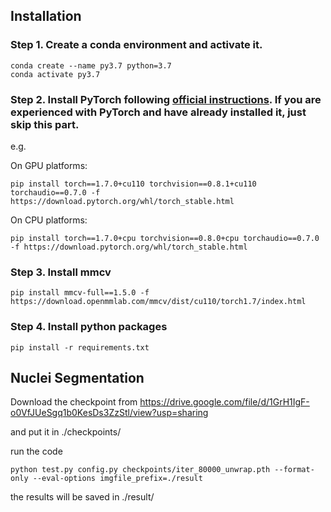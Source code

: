 ## Installation

### **Step 1.** Create a conda environment and activate it.

```
conda create --name py3.7 python=3.7
conda activate py3.7
```

### **Step 2.** Install PyTorch following [official instructions](https://pytorch.org/get-started/locally/).  If you are experienced with PyTorch and have already installed it, just skip this part.

e.g.

On GPU platforms:

```
pip install torch==1.7.0+cu110 torchvision==0.8.1+cu110 torchaudio==0.7.0 -f https://download.pytorch.org/whl/torch_stable.html
```

On CPU platforms:

```
pip install torch==1.7.0+cpu torchvision==0.8.0+cpu torchaudio==0.7.0 -f https://download.pytorch.org/whl/torch_stable.html
```

### **Step 3.** Install mmcv

```
pip install mmcv-full==1.5.0 -f https://download.openmmlab.com/mmcv/dist/cu110/torch1.7/index.html
```

### **Step 4.** Install python packages

```
pip install -r requirements.txt
```



## Nuclei Segmentation

Download the checkpoint from https://drive.google.com/file/d/1GrH1IgF-o0VfJUeSgq1b0KesDs3ZzStl/view?usp=sharing

and put it in ./checkpoints/

run the code

```
python test.py config.py checkpoints/iter_80000_unwrap.pth --format-only --eval-options imgfile_prefix=./result
```

the results will be saved in ./result/
